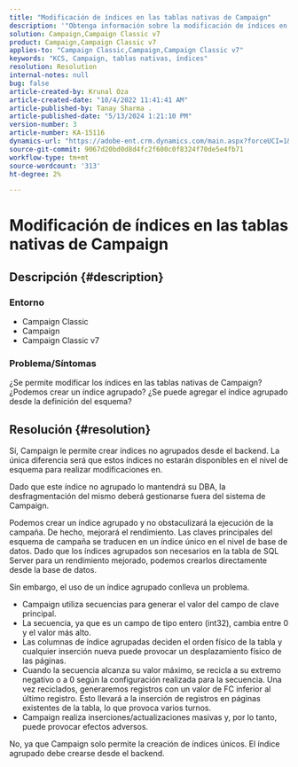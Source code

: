 ```yaml
---
title: "Modificación de índices en las tablas nativas de Campaign"
description: '"Obtenga información sobre la modificación de índices en las tablas nativas de Campaign y la creación de un índice agrupado".'
solution: Campaign,Campaign Classic v7
product: Campaign,Campaign Classic v7
applies-to: "Campaign Classic,Campaign,Campaign Classic v7"
keywords: "KCS, Campaign, tablas nativas, índices"
resolution: Resolution
internal-notes: null
bug: false
article-created-by: Krunal Oza
article-created-date: "10/4/2022 11:41:41 AM"
article-published-by: Tanay Sharma .
article-published-date: "5/13/2024 1:21:10 PM"
version-number: 3
article-number: KA-15116
dynamics-url: "https://adobe-ent.crm.dynamics.com/main.aspx?forceUCI=1&pagetype=entityrecord&etn=knowledgearticle&id=daa95983-d943-ed11-bba2-002248086735"
source-git-commit: 9067d20bd0d8d4fc2f600c0f8324f70de5e4fb71
workflow-type: tm+mt
source-wordcount: '313'
ht-degree: 2%

---
```


# Modificación de índices en las tablas nativas de Campaign

## Descripción {#description}


### Entorno

- Campaign Classic
- Campaign
- Campaign Classic v7


### Problema/Síntomas

¿Se permite modificar los índices en las tablas nativas de Campaign?
¿Podemos crear un índice agrupado?
¿Se puede agregar el índice agrupado desde la definición del esquema?


## Resolución {#resolution}


Sí, Campaign le permite crear índices no agrupados desde el backend. La única diferencia será que estos índices no estarán disponibles en el nivel de esquema para realizar modificaciones en. 

Dado que este índice no agrupado lo mantendrá su DBA, la desfragmentación del mismo deberá gestionarse fuera del sistema de Campaign.


Podemos crear un índice agrupado y no obstaculizará la ejecución de la campaña. De hecho, mejorará el rendimiento. Las claves principales del esquema de campaña se traducen en un índice único en el nivel de base de datos. Dado que los índices agrupados son necesarios en la tabla de SQL Server para un rendimiento mejorado, podemos crearlos directamente desde la base de datos.

Sin embargo, el uso de un índice agrupado conlleva un problema.

- Campaign utiliza secuencias para generar el valor del campo de clave principal.
- La secuencia, ya que es un campo de tipo entero (int32), cambia entre 0 y el valor más alto.
- Las columnas de índice agrupadas deciden el orden físico de la tabla y cualquier inserción nueva puede provocar un desplazamiento físico de las páginas.
- Cuando la secuencia alcanza su valor máximo, se recicla a su extremo negativo o a 0 según la configuración realizada para la secuencia. Una vez reciclados, generaremos registros con un valor de FC inferior al último registro. Esto llevará a la inserción de registros en páginas existentes de la tabla, lo que provoca varios turnos.
- Campaign realiza inserciones/actualizaciones masivas y, por lo tanto, puede provocar efectos adversos.


No, ya que Campaign solo permite la creación de índices únicos. El índice agrupado debe crearse desde el backend.
